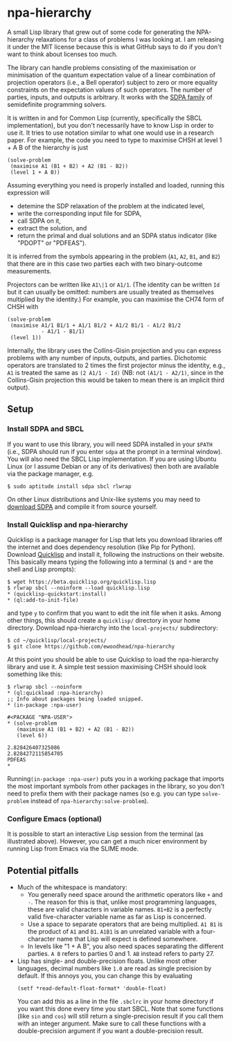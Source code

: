 # npa-hierarchy

A small Lisp library that grew out of some code for generating the NPA-hierarchy relaxations for a class of problems I was looking at. I am releasing it under the MIT license because this is what GitHub says to do if you don't want to think about licenses too much.

The library can handle problems consisting of the maximisation or minimisation of the quantum expectation value of a linear combination of projection operators (i.e., a Bell operator) subject to zero or more equality constraints on the expectation values of such operators. The number of parties, inputs, and outputs is arbitrary. It works with the [SDPA family](http://sdpa.sourceforge.net/) of semidefinite programming solvers.

It is written in and for Common Lisp (currently, specifically the SBCL implementation), but you don't necessarily have to know Lisp in order to use it. It tries to use notation similar to what one would use in a research paper. For example, the code you need to type to maximise CHSH at level 1 + A B of the hierarchy is just
```
(solve-problem
 (maximise A1 (B1 + B2) + A2 (B1 - B2))
 (level 1 + A B))
```
Assuming everything you need is properly installed and loaded, running this expression will
- detemine the SDP relaxation of the problem at the indicated level,
- write the corresponding input file for SDPA,
- call SDPA on it,
- extract the solution, and
- return the primal and dual solutions and an SDPA status indicator (like "PDOPT" or "PDFEAS").

It is inferred from the symbols appearing in the problem (`A1`, `A2`, `B1`, and `B2`) that there are in this case two parties each with two binary-outcome measurements.

Projectors can be written like `A1\|1` or `A1/1`. (The identity can be written `Id` but it can usually be omitted: numbers are usually treated as themselves multiplied by the identity.) For example, you can maximise the CH74 form of CHSH with
```
(solve-problem
 (maximise A1/1 B1/1 + A1/1 B1/2 + A1/2 B1/1 - A1/2 B1/2
           - A1/1 - B1/1)
 (level 1))
```
Internally, the library uses the Collins-Gisin projection and you can express problems with any number of inputs, outputs, and parties. Dichotomic operators are translated to 2 times the first projector minus the identity, e.g., `A1`  is treated the same as `(2 A1/1 - Id)` (NB: not `(A1/1 - A2/1)`, since in the Collins-Gisin projection this would be taken to mean there is an implicit third output).

## Setup

### Install SDPA and SBCL

If you want to use this library, you will need SDPA installed in your `$PATH` (i.e., SDPA should run if you enter `sdpa` at the prompt in a terminal window). You will also need the SBCL Lisp implementation. If you are using Ubuntu Linux (or I assume Debian or any of its derivatives) then both are available via the package manager, e.g.
```
$ sudo aptitude install sdpa sbcl rlwrap
```
On other Linux distributions and Unix-like systems you may need to [download SDPA](http://sdpa.sourceforge.net/download.html) and compile it from source yourself.

### Install Quicklisp and npa-hierarchy

Quicklisp is a package manager for Lisp that lets you download libraries off the internet and does dependency resolution (like Pip for Python). Download [Quicklisp](https://www.quicklisp.org/) and install it, following the instructions on their website. This basically means typing the following into a terminal (`$` and `*` are the shell and Lisp prompts):
```
$ wget https://beta.quicklisp.org/quicklisp.lisp
$ rlwrap sbcl --noinform --load quicklisp.lisp
* (quicklisp-quickstart:install)
* (ql:add-to-init-file)
```
and type `y` to confirm that you want to edit the init file when it asks. Among other things, this should create a `quicklisp/` directory in your home directory. Download npa-hierarchy into the `local-projects/` subdirectory:
```
$ cd ~/quicklisp/local-projects/
$ git clone https://github.com/ewoodhead/npa-hierarchy
```
At this point you should be able to use Quicklisp to load the npa-hierarchy library and use it. A simple test session maximising CHSH should look something like this:
```
$ rlwrap sbcl --noinform
* (ql:quickload :npa-hierarchy)
;; Info about packages being loaded snipped.
* (in-package :npa-user)

#<PACKAGE "NPA-USER">
* (solve-problem
   (maximise A1 (B1 + B2) + A2 (B1 - B2))
   (level 6))

2.828426407325086
2.8284272115854705
PDFEAS
*
```
Running`(in-package :npa-user)` puts you in a working package that imports the most important symbols from other packages in the library, so you don't need to prefix them with their package names (so e.g. you can type `solve-problem` instead of `npa-hierarchy:solve-problem`).

### Configure Emacs (optional)

It is possible to start an interactive Lisp session from the terminal (as illustrated above). However, you can get a much nicer environment by running Lisp from Emacs via the SLIME mode.

## Potential pitfalls

- Much of the whitespace is mandatory:
  - You generally need space around the arithmetic operators like `+` and `-`. The reason for this is that, unlike most programming languages, these are valid characters in variable names. `B1+B2` is a perfectly valid five-character variable name as far as Lisp is concerned.
  - Use a space to separate operators that are being multiplied. `A1 B1` is the product of `A1` and `B1`. `A1B1` is an unrelated variable with a four-character name that Lisp will expect is defined somewhere.
  - In levels like "1 + A B", you also need spaces separating the different parties. `A B` refers to parties 0 and 1. `AB` instead refers to party 27.
- Lisp has single- and double-precision floats. Unlike most other languages, decimal numbers like `1.0` are read as single precision by default. If this annoys you, you can change this by evaluating
  ```
  (setf *read-default-float-format* 'double-float)
  ```
  You can add this as a line in the file `.sbclrc` in your home directory if you want this done every time you start SBCL. Note that some functions (like `sin` and `cos`) will still return a single-precision result if you call them with an integer argument. Make sure to call these functions with a double-precision argument if you want a double-precision result. 
